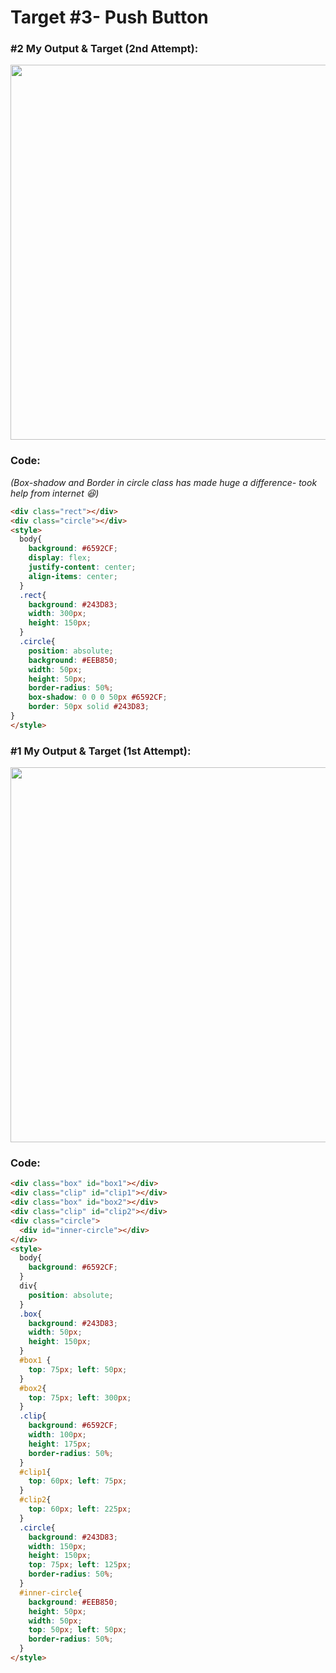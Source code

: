 # Target #3- Push Button

### #2 My Output & Target (2nd Attempt): 
<img src="https://user-images.githubusercontent.com/93486013/180608640-cc627b65-5bee-448e-9566-6a47135e12f3.JPG" width="600">

### Code:
*(Box-shadow and Border in circle class has made huge a difference- took help from internet 😆)*
```HTML
<div class="rect"></div>
<div class="circle"></div>
<style>
  body{
    background: #6592CF;
    display: flex;
    justify-content: center;
    align-items: center;
  }
  .rect{
    background: #243D83;
    width: 300px;
    height: 150px;
  }
  .circle{
    position: absolute;
    background: #EEB850;
    width: 50px;
    height: 50px;
    border-radius: 50%;
    box-shadow: 0 0 0 50px #6592CF;
    border: 50px solid #243D83;
}
</style>
```


### #1 My Output & Target (1st Attempt):
<img src="https://user-images.githubusercontent.com/93486013/180608657-0002a095-21a9-4998-9da3-acea18cecb12.JPG" width="600">

### Code:
```HTML
<div class="box" id="box1"></div>
<div class="clip" id="clip1"></div>
<div class="box" id="box2"></div>
<div class="clip" id="clip2"></div>
<div class="circle">
  <div id="inner-circle"></div>
</div>
<style>
  body{
    background: #6592CF;
  }
  div{
    position: absolute;
  }
  .box{
    background: #243D83;
    width: 50px;
    height: 150px;
  }
  #box1 {
    top: 75px; left: 50px;
  }
  #box2{
    top: 75px; left: 300px;
  }
  .clip{
    background: #6592CF;
    width: 100px;
    height: 175px;
    border-radius: 50%;
  }
  #clip1{
    top: 60px; left: 75px;
  }
  #clip2{
    top: 60px; left: 225px;
  }
  .circle{
    background: #243D83;
    width: 150px;
    height: 150px;
    top: 75px; left: 125px;
    border-radius: 50%;
  }
  #inner-circle{
    background: #EEB850;
    height: 50px;
    width: 50px;
    top: 50px; left: 50px;
    border-radius: 50%;
  }
</style>
```
